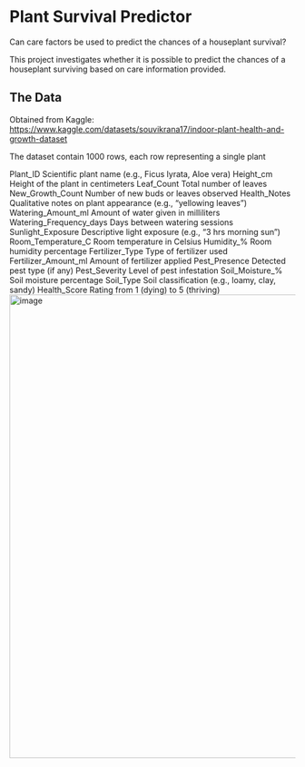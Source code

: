# Plant Survival Predictor

Can care factors be used to predict the chances of a houseplant survival?

This project investigates whether it is possible to predict the chances of a houseplant surviving based on care information provided. 

## The Data

Obtained from Kaggle: https://www.kaggle.com/datasets/souvikrana17/indoor-plant-health-and-growth-dataset

The dataset contain 1000 rows, each row representing a single plant 

Plant_ID	Scientific plant name (e.g., Ficus lyrata, Aloe vera)
Height_cm	Height of the plant in centimeters
Leaf_Count	Total number of leaves
New_Growth_Count	Number of new buds or leaves observed
Health_Notes	Qualitative notes on plant appearance (e.g., “yellowing leaves”)
Watering_Amount_ml	Amount of water given in milliliters
Watering_Frequency_days	Days between watering sessions
Sunlight_Exposure	Descriptive light exposure (e.g., “3 hrs morning sun”)
Room_Temperature_C	Room temperature in Celsius
Humidity_%	Room humidity percentage
Fertilizer_Type	Type of fertilizer used
Fertilizer_Amount_ml	Amount of fertilizer applied
Pest_Presence	Detected pest type (if any)
Pest_Severity	Level of pest infestation
Soil_Moisture_%	Soil moisture percentage
Soil_Type	Soil classification (e.g., loamy, clay, sandy)
Health_Score	Rating from 1 (dying) to 5 (thriving)
<img width="530" height="817" alt="image" src="https://github.com/user-attachments/assets/155c4cee-363b-4417-b837-3e53fcdf29ce" />


